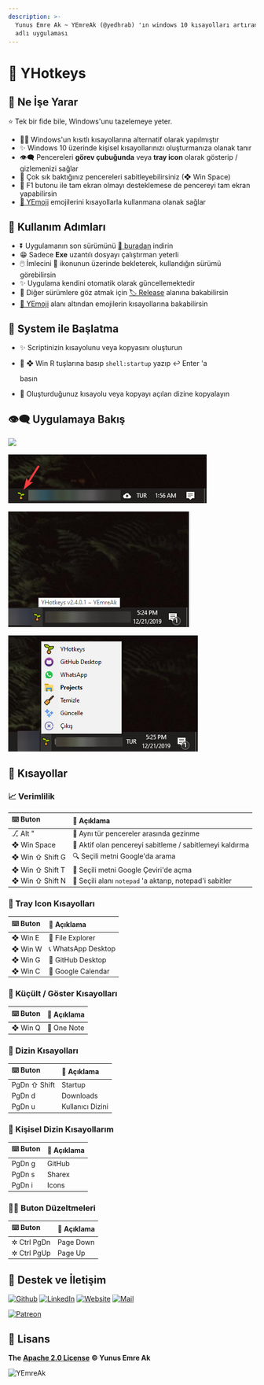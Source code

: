 ```yaml
---
description: >-
  Yunus Emre Ak ~ YEmreAk (@yedhrab) 'ın windows 10 kısayolları artıran YHotkeys
  adlı uygulaması
---
```


# 🌱 YHotkeys

## 🔰 Ne İşe Yarar

⭐ Tek bir fide bile, Windows'unu tazelemeye yeter.

* 👮‍♂️ Windows'un kısıtlı kısayollarına alternatif olarak yapılmıştır
* ✨ Windows 10 üzerinde kişisel kısayollarınızı oluşturmanıza olanak tanır
* 👁‍🗨 Pencereleri **görev çubuğunda** veya **tray icon** olarak gösterip / gizlemenizi sağlar
* 📌 Çok sık baktığınız pencereleri sabitleyebilirsiniz \(❖ Win Space\)
* 🔳 F1 butonu ile tam ekran olmayı desteklemese de pencereyi tam ekran yapabilirsin
* [🚀 YEmoji](yemoji.md) emojilerini kısayollarla kullanmana olanak sağlar

## 👣 Kullanım Adımları

* ⏬ Uygulamanın son sürümünü [🔗 buradan](https://github.com/yedhrab/YHotkeys/raw/master/src/YHotkeys.exe) indirin
* 😁 Sadece **Exe** uzantılı dosyayı çalıştırman yeterli
* 🖱️ İmlecini 🌱 ikonunun üzerinde bekleterek, kullandığın sürümü görebilirsin
* ✨ Uygulama kendini otomatik olarak güncellemektedir
* 👀 Diğer sürümlere göz atmak için [🏷️ Release](https://github.com/yedhrab/YHotkeys/releases) alanına bakabilirsin
* [🚀 YEmoji](yemoji.md) alanı altından emojilerin kısayollarına bakabilirsin

## 🚩 System ile Başlatma

* ✨ Scriptinizin kısayolunu veya kopyasını oluşturun
* 🎌 ❖ Win R tuşlarına basıp `shell:startup` yazıp ↩ Enter 'a

  basın

* 🚙 Oluşturduğunuz kısayolu veya kopyayı açılan dizine kopyalayın

## 👁‍🗨 Uygulamaya Bakış

![](.gitbook/assets/usage.gif)

![](.gitbook/assets/tray_icon.png)

![](.gitbook/assets/hover_version.png)

![](.gitbook/assets/tray_menu.png)

## 💞 Kısayollar

### 📈 Verimlilik

| ⌨️ Buton | 📑 Açıklama |
| :--- | :--- |
| ⎇ Alt " | 💫 Aynı tür pencereler arasında gezinme |
| ❖ Win Space | 📌 Aktif olan pencereyi sabitleme / sabitlemeyi kaldırma |
| ❖ Win ⇧ Shift G | 🔍 Seçili metni Google'da arama |
| ❖ Win ⇧ Shift T | 💱 Seçili metni Google Çeviri'de açma |
| ❖ Win ⇧ Shift N | 📝 Seçili alanı `notepad` 'a aktarıp, notepad'i sabitler |

### 🔔 Tray Icon Kısayolları

| ⌨️ Buton | 📑 Açıklama |
| :--- | :--- |
| ❖ Win E | 📁 File Explorer |
| ❖ Win W | 📞 WhatsApp Desktop |
| ❖ Win G | 🐙 GitHub Desktop |
| ❖ Win C | 📅 Google Calendar |

### 👀 Küçült / Göster Kısayolları

| ⌨️ Buton | 📑 Açıklama |
| :--- | :--- |
| ❖ Win Q | 📝 One Note |

### 📂 Dizin Kısayolları

| ⌨️ Buton | 📑 Açıklama |
| :--- | :--- |
| PgDn ⇧ Shift | Startup |
| PgDn d | Downloads |
| PgDn u | Kullanıcı Dizini |

### 🌚 Kişisel Dizin Kısayollarım

| ⌨️ Buton | 📑 Açıklama |
| :--- | :--- |
| PgDn g | GitHub |
| PgDn s | Sharex |
| PgDn i | Icons |

### 👨‍🔧 Buton Düzeltmeleri

| ⌨️ Buton | 📑 Açıklama |
| :--- | :--- |
| ✲ Ctrl PgDn | Page Down |
| ✲ Ctrl PgUp | Page Up |

## 💖 Destek ve İletişim

​[​![Github](https://drive.google.com/uc?id=1PzkuWOoBNMg0uOMmqwHtVoYt0WCqi-O5)​](https://github.com/yedhrab) [​![LinkedIn](https://drive.google.com/uc?id=1hvdil0ZHVEzekQ4AYELdnPOqzunKpnzJ)​](https://www.linkedin.com/in/yemreak/) [​![Website](https://drive.google.com/uc?id=1wR8Ph0FBs36ZJl0Ud-HkS0LZ9b66JBqJ)​](https://yemreak.com/) [​![Mail](https://drive.google.com/uc?id=142rP0hbrnY8T9kj_84_r7WxPG1hzWEcN)​](mailto::yedhrab@gmail.com?subject=YHotkeys%20%7C%20Github)​

​[​![Patreon](https://drive.google.com/uc?id=11YmCRmySX7v7QDFS62ST2JZuE70RFjDG)](https://www.patreon.com/yemreak/)

## 🔏 Lisans

**The** [**Apache 2.0 License**](https://choosealicense.com/licenses/apache-2.0/) **©️ Yunus Emre Ak**

![YEmreAk](https://drive.google.com/uc?id=1Wd_YLVOkAhXPVqFMx_aZyFvyTy_88H-Z)

